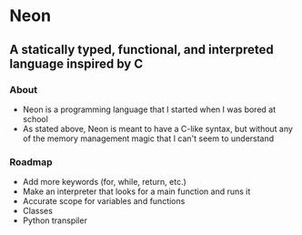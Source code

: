# Neon

## A statically typed, functional, and interpreted language inspired by C

### About

- Neon is a programming language that I started when I was bored at school
- As stated above, Neon is meant to have a C-like syntax, but without any of the memory management magic that I can't seem to understand

### Roadmap

- Add more keywords (for, while, return, etc.)
- Make an interpreter that looks for a main function and runs it
- Accurate scope for variables and functions
- Classes
- Python transpiler
